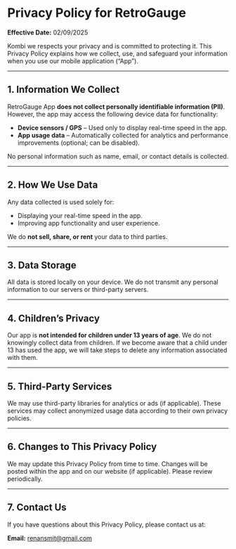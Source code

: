 # Privacy Policy for RetroGauge

**Effective Date:** 02/09/2025

Kombi we respects your privacy and is committed to protecting it. This Privacy Policy explains how we collect, use, and safeguard your information when you use our mobile application (“App”).

---

## 1. Information We Collect

RetroGauge App **does not collect personally identifiable information (PII)**. However, the app may access the following device data for functionality:

- **Device sensors / GPS** – Used only to display real-time speed in the app.
- **App usage data** – Automatically collected for analytics and performance improvements (optional; can be disabled).

No personal information such as name, email, or contact details is collected.

---

## 2. How We Use Data

Any data collected is used solely for:

- Displaying your real-time speed in the app.
- Improving app functionality and user experience.

We do **not sell, share, or rent** your data to third parties.

---

## 3. Data Storage

All data is stored locally on your device. We do not transmit any personal information to our servers or third-party servers.

---

## 4. Children’s Privacy

Our app is **not intended for children under 13 years of age**. We do not knowingly collect data from children. If we become aware that a child under 13 has used the app, we will take steps to delete any information associated with them.

---

## 5. Third-Party Services

We may use third-party libraries for analytics or ads (if applicable). These services may collect anonymized usage data according to their own privacy policies.

---

## 6. Changes to This Privacy Policy

We may update this Privacy Policy from time to time. Changes will be posted within the app and on our website (if applicable). Please review periodically.

---

## 7. Contact Us

If you have questions about this Privacy Policy, please contact us at:

**Email:** [renansmit@gmail.com](mailto:renansmit@gmail.com)
